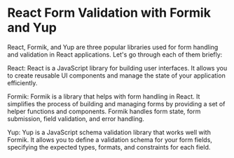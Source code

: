 # React Form Validation with Formik and Yup
React, Formik, and Yup are three popular libraries used for form handling and validation in React applications.
Let's go through each of them briefly:

React: React is a JavaScript library for building user interfaces. It allows you to create reusable UI components and manage the state of your application efficiently.

Formik: Formik is a library that helps with form handling in React. It simplifies the process of building and managing forms by providing a set of helper functions and components. Formik handles form state, form submission, field validation, and error handling.

Yup: Yup is a JavaScript schema validation library that works well with Formik. It allows you to define a validation schema for your form fields, specifying the expected types, formats, and constraints for each field.

